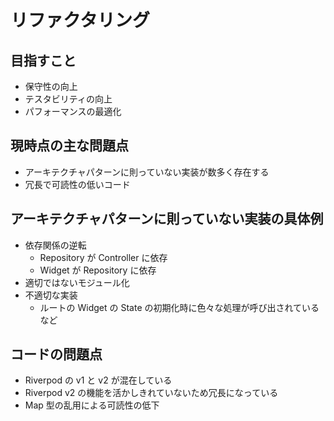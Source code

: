 # リファクタリング

## 目指すこと

- 保守性の向上
- テスタビリティの向上
- パフォーマンスの最適化

## 現時点の主な問題点

- アーキテクチャパターンに則っていない実装が数多く存在する
- 冗長で可読性の低いコード

## アーキテクチャパターンに則っていない実装の具体例

- 依存関係の逆転
  - Repository が Controller に依存
  - Widget が Repository に依存
- 適切ではないモジュール化
- 不適切な実装
  - ルートの Widget の State の初期化時に色々な処理が呼び出されているなど

## コードの問題点

- Riverpod の v1 と v2 が混在している
- Riverpod v2 の機能を活かしきれていないため冗長になっている
- Map 型の乱用による可読性の低下
